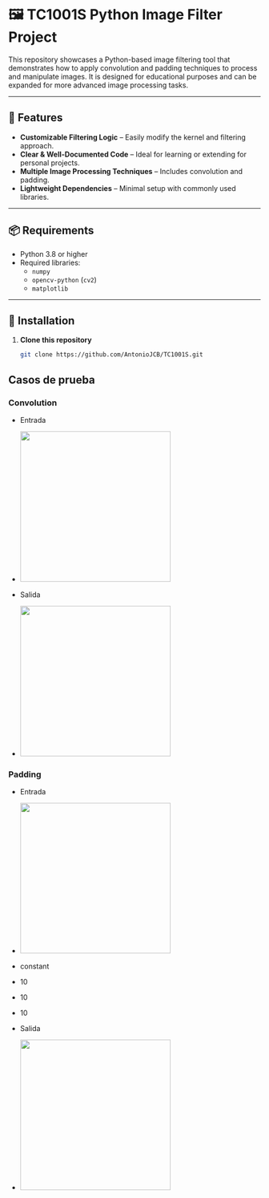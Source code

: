 # 🖼️ TC1001S Python Image Filter Project

This repository showcases a Python-based image filtering tool that demonstrates how to apply convolution and padding techniques to process and manipulate images. It is designed for educational purposes and can be expanded for more advanced image processing tasks.

---

## 🚀 Features

- **Customizable Filtering Logic** – Easily modify the kernel and filtering approach.
- **Clear & Well-Documented Code** – Ideal for learning or extending for personal projects.
- **Multiple Image Processing Techniques** – Includes convolution and padding.
- **Lightweight Dependencies** – Minimal setup with commonly used libraries.

---

## 📦 Requirements

- Python 3.8 or higher
- Required libraries:
  - `numpy`
  - `opencv-python` (`cv2`)
  - `matplotlib`

---

## 🔧 Installation

1. **Clone this repository**
   ```bash
   git clone https://github.com/AntonioJCB/TC1001S.git

## Casos de prueba

### Convolution
- Entrada
- <img src="convolution\Turquia.jpg" width="300"/>

- Salida
- <img src="resultado.jpg" width="300"/>

### Padding
- Entrada
- <img src="padding\Turquia.jpg" width="300"/>
- constant
- 10
- 10
- 10

- Salida
- <img src="image_padding.jpg"  width="300"/>